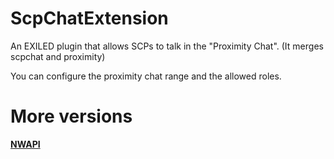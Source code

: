 # ScpChatExtension
An EXILED plugin that allows SCPs to talk in the "Proximity Chat". (It merges scpchat and proximity)

You can configure the proximity chat range and the allowed roles.

# More versions
**[NWAPI](https://github.com/warden161/ScpChatExtension/tree/nwapi)**

